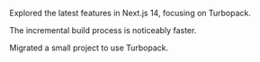 Explored the latest features in Next.js 14, focusing on Turbopack.

The incremental build process is noticeably faster.

Migrated a small project to use Turbopack.